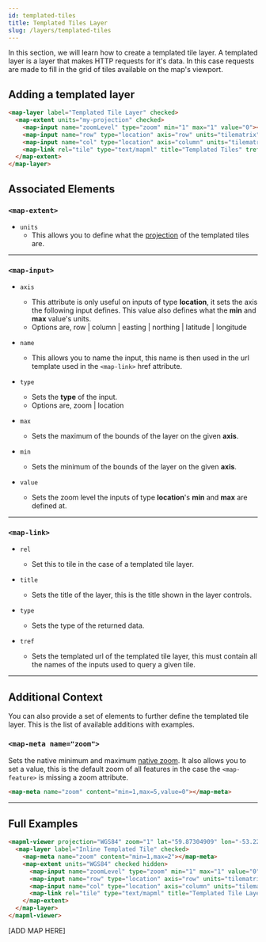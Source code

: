 ```yaml
---
id: templated-tiles
title: Templated Tiles Layer
slug: /layers/templated-tiles
---
```


In this section, we will learn how to create a templated tile layer. A templated layer is a layer that makes HTTP requests for it's data. In this case requests are made to fill in the grid of tiles available on the map's viewport.

## Adding a templated layer

```html
<map-layer label="Templated Tile Layer" checked>
  <map-extent units="my-projection" checked>
    <map-input name="zoomLevel" type="zoom" min="1" max="1" value="0"></map-input>
    <map-input name="row" type="location" axis="row" units="tilematrix" min="0" max="2"></map-input>
    <map-input name="col" type="location" axis="column" units="tilematrix" min="0" max="2"></map-input>
    <map-link rel="tile" type="text/mapml" title="Templated Tiles" tref="tiles/{zoomLevel}/r{row}_c{col}.mapml"></map-link>
  </map-extent>
</map-layer>
```

## Associated Elements

### `<map-extent>`

- `units`
  - This allows you to define what the [projection](http://example.org/) of the templated tiles are.

---

### `<map-input>`

- `axis`
  - This attribute is only useful on inputs of type <strong>location</strong>, it sets the axis the following input defines. This value also defines what the <strong>min</strong> and <strong>max</strong> value's units.
  - Options are, row | column | easting | northing | latitude | longitude

- `name`
  - This allows you to name the input, this name is then used in the url template used in the `<map-link>` href attribute.

- `type`
  - Sets the <strong>type</strong> of the input.
  - Options are, zoom | location

- `max`
  - Sets the maximum of the bounds of the layer on the given <strong>axis</strong>.

- `min`
  - Sets the minimum of the bounds of the layer on the given <strong>axis</strong>.

- `value`
  - Sets the zoom level the inputs of type <strong>location</strong>'s <strong>min</strong> and <strong>max</strong> are defined at.

---

### `<map-link>`

- `rel`
  - Set this to tile in the case of a templated tile layer.

- `title`
  - Sets the title of the layer, this is the title shown in the layer controls.

- `type`
  - Sets the type of the returned data.

- `tref`
  - Sets the templated url of the templated tile layer, this must contain all the names of the inputs used to query a given tile.

---

## Additional Context

You can also provide a set of elements to further define the templated tile layer. This is the list of available additions with examples.

### `<map-meta name="zoom">`
Sets the native minimum and maximum [native zoom](http://example.org/). It also allows you to set a value, this is the default zoom of all features in the case the `<map-feature>` is missing a zoom attribute.

```html
<map-meta name="zoom" content="min=1,max=5,value=0"></map-meta>
```

---

## Full Examples

```html
<mapml-viewer projection="WGS84" zoom="1" lat="59.87304909" lon="-53.22587225" width="900" height="400" controls>
  <map-layer label="Inline Templated Tile" checked>
    <map-meta name="zoom" content="min=1,max=2"></map-meta>
    <map-extent units="WGS84" checked hidden>
      <map-input name="zoomLevel" type="zoom" min="1" max="1" value="0"></map-input>
      <map-input name="row" type="location" axis="row" units="tilematrix" min="0" max="2"></map-input>
      <map-input name="col" type="location" axis="column" units="tilematrix" min="0" max="2"></map-input>
      <map-link rel="tile" type="text/mapml" title="Templated Tile Layer" tref="data/wgs84/{zoomLevel}/r{row}_c{col}.mapml"></map-link>
    </map-extent>
  </map-layer>
</mapml-viewer>
```

[ADD MAP HERE]